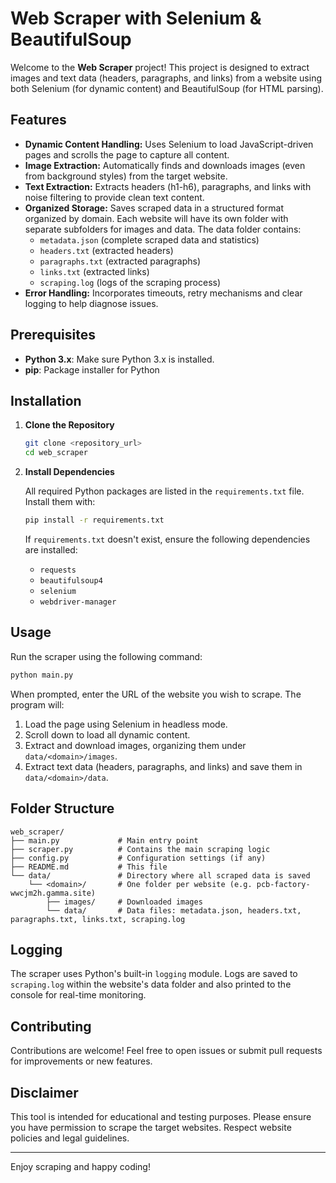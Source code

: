 # Web Scraper with Selenium & BeautifulSoup

Welcome to the **Web Scraper** project! This project is designed to extract images and text data (headers, paragraphs, and links) from a website using both Selenium (for dynamic content) and BeautifulSoup (for HTML parsing).

## Features

- **Dynamic Content Handling:** Uses Selenium to load JavaScript-driven pages and scrolls the page to capture all content.
- **Image Extraction:** Automatically finds and downloads images (even from background styles) from the target website.
- **Text Extraction:** Extracts headers (h1-h6), paragraphs, and links with noise filtering to provide clean text content.
- **Organized Storage:** Saves scraped data in a structured format organized by domain. Each website will have its own folder with separate subfolders for images and data. The data folder contains:
  - `metadata.json` (complete scraped data and statistics)
  - `headers.txt` (extracted headers)
  - `paragraphs.txt` (extracted paragraphs)
  - `links.txt` (extracted links)
  - `scraping.log` (logs of the scraping process)
- **Error Handling:** Incorporates timeouts, retry mechanisms and clear logging to help diagnose issues.

## Prerequisites

- **Python 3.x**: Make sure Python 3.x is installed.
- **pip**: Package installer for Python

## Installation

1. **Clone the Repository**

   ```bash
   git clone <repository_url>
   cd web_scraper
   ```

2. **Install Dependencies**

   All required Python packages are listed in the `requirements.txt` file. Install them with:

   ```bash
   pip install -r requirements.txt
   ```

   If `requirements.txt` doesn't exist, ensure the following dependencies are installed:

   - `requests`
   - `beautifulsoup4`
   - `selenium`
   - `webdriver-manager`

## Usage

Run the scraper using the following command:

```bash
python main.py
```

When prompted, enter the URL of the website you wish to scrape. The program will:

1. Load the page using Selenium in headless mode.
2. Scroll down to load all dynamic content.
3. Extract and download images, organizing them under `data/<domain>/images`.
4. Extract text data (headers, paragraphs, and links) and save them in `data/<domain>/data`.

## Folder Structure

```
web_scraper/
├── main.py             # Main entry point
├── scraper.py          # Contains the main scraping logic
├── config.py           # Configuration settings (if any)
├── README.md           # This file
└── data/               # Directory where all scraped data is saved
    └── <domain>/       # One folder per website (e.g. pcb-factory-wwcjm2h.gamma.site)
        ├── images/     # Downloaded images
        └── data/       # Data files: metadata.json, headers.txt, paragraphs.txt, links.txt, scraping.log
```

## Logging

The scraper uses Python's built-in `logging` module. Logs are saved to `scraping.log` within the website's data folder and also printed to the console for real-time monitoring.

## Contributing

Contributions are welcome! Feel free to open issues or submit pull requests for improvements or new features.

## Disclaimer

This tool is intended for educational and testing purposes. Please ensure you have permission to scrape the target websites. Respect website policies and legal guidelines.

---

Enjoy scraping and happy coding!
